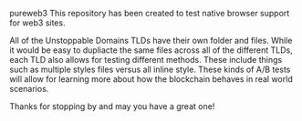 pureweb3
This repository has been created to test native browser support for web3 sites.

All of the Unstoppable Domains TLDs have their own folder and files.
While it would be easy to dupliacte the same files across all of the different TLDs, each TLD also allows for testing different methods. These include things such as multiple styles files versus all inline style. These kinds of A/B tests will allow for learning more about how the blockchain behaves in real world scenarios.

Thanks for stopping by and may you have a great one!
